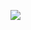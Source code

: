 [![](https://github-readme-stats.vercel.app/api?username=spencer741&count_private=true&show_icons=true&theme=dark)](https://github.com/spencer741/spencer741)

<!--Found via Tom Xu ... OG: https://github.com/anuraghazra/github-readme-stats-->
